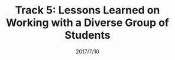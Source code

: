 ---
title: "Track 5: Lessons Learned on Working with a Diverse Group of Students"
collection: publications
permalink: https://d1wqtxts1xzle7.cloudfront.net/54711572/Ongwere-MobileDCC-WISH17-libre.pdf?1507924178=&response-content-disposition=inline%3B+filename%3DToo_many_conditions_too_little_time_Desi.pdf&Expires=1717877194&Signature=Sp7JUsbHCr~k7Qu5exEf8NeXdSZ8y71Xv2NH7sDDGnc30iOHT~SGk8M0c8N3VLbgGinlKrVSoq2q2fceXF~ZQKzwf5lbU72f7LS~1QOgyQWFikystqItoJlX-qQf8dkKqA7yVBdIhXZ7EjyxmKhX9fw3M1vq8hdrz7AwOMxbbEF4Lt7ii431JtGtr5FoPFNGU0YDH4tNHZLKG78zEx1w2y41YAZ7TOdLCoPKWNUGhAINpZpPCFoQEtDKovT2Qs~HU5Ueqp4ti-ssMW12TdNddmzEY1Yvn9F-3lZ8uJSdeU5IQjbpHYs~QZRlKwPUIPqCkczvkT-IQUwUoorB8D-3iw__&Key-Pair-Id=APKAJLOHF5GGSLRBV4ZA
excerpt: ''
date: 2017/7/10
venue: 'Workshop on Interactive Systems in Health Care'
slidesurl: 'https://d1wqtxts1xzle7.cloudfront.net/54711572/Ongwere-MobileDCC-WISH17-libre.pdf?1507924178=&response-content-disposition=inline%3B+filename%3DToo_many_conditions_too_little_time_Desi.pdf&Expires=1717877194&Signature=Sp7JUsbHCr~k7Qu5exEf8NeXdSZ8y71Xv2NH7sDDGnc30iOHT~SGk8M0c8N3VLbgGinlKrVSoq2q2fceXF~ZQKzwf5lbU72f7LS~1QOgyQWFikystqItoJlX-qQf8dkKqA7yVBdIhXZ7EjyxmKhX9fw3M1vq8hdrz7AwOMxbbEF4Lt7ii431JtGtr5FoPFNGU0YDH4tNHZLKG78zEx1w2y41YAZ7TOdLCoPKWNUGhAINpZpPCFoQEtDKovT2Qs~HU5Ueqp4ti-ssMW12TdNddmzEY1Yvn9F-3lZ8uJSdeU5IQjbpHYs~QZRlKwPUIPqCkczvkT-IQUwUoorB8D-3iw__&Key-Pair-Id=APKAJLOHF5GGSLRBV4ZA'
paperurl: 'https://d1wqtxts1xzle7.cloudfront.net/54711572/Ongwere-MobileDCC-WISH17-libre.pdf?1507924178=&response-content-disposition=inline%3B+filename%3DToo_many_conditions_too_little_time_Desi.pdf&Expires=1717877194&Signature=Sp7JUsbHCr~k7Qu5exEf8NeXdSZ8y71Xv2NH7sDDGnc30iOHT~SGk8M0c8N3VLbgGinlKrVSoq2q2fceXF~ZQKzwf5lbU72f7LS~1QOgyQWFikystqItoJlX-qQf8dkKqA7yVBdIhXZ7EjyxmKhX9fw3M1vq8hdrz7AwOMxbbEF4Lt7ii431JtGtr5FoPFNGU0YDH4tNHZLKG78zEx1w2y41YAZ7TOdLCoPKWNUGhAINpZpPCFoQEtDKovT2Qs~HU5Ueqp4ti-ssMW12TdNddmzEY1Yvn9F-3lZ8uJSdeU5IQjbpHYs~QZRlKwPUIPqCkczvkT-IQUwUoorB8D-3iw__&Key-Pair-Id=APKAJLOHF5GGSLRBV4ZA'
citation: 'Ongwere, Tom, Gabrielle Cantor, Sergio Ramirez Martin, Patrick C. Shih, James Clawson, and Kay Connelly. "Too many conditions, too little time: designing technological intervention for patients with type-2 diabetes and discordant chronic comorbidities." In Workshop on Interactive Systems in Health Care. 2017.'
---